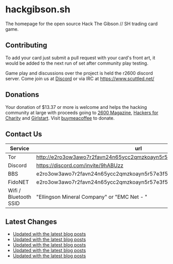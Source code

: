 # hackgibson.sh
The homepage for the open source Hack The Gibson // SH trading card game.


## Contributing

To add your card just submit a pull request with your card's front art, it would be added to the next run of set after community play testing.

Game play and discussions over the project is held the r2600 discord server. Come join us at [Discord](https://discord.com/invite/9hABUzz) or via IRC at https://www.scuttled.net/


## Donations

Your donation of $13.37 or more is welcome and helps the hacking community at large with proceeds going to [2600 Magazine](https://2600.com/), [Hackers for Charity](https://hackersforcharity.org) and [Girlstart](https://girlstart.org).  Visit [buymeacoffee](https://www.buymeacoffee.com/hackgibson.sh) to donate.


## Contact Us

Service | url
-|-
Tor | http://e2ro3ow3awo7r2favn24n65ycc2qmzkoayn5r57e3f56nvjwdcgg32ad.onion
Discord | https://discord.com/invite/9hABUzz
BBS | e2ro3ow3awo7r2favn24n65ycc2qmzkoayn5r57e3f56nvjwdcgg32ad.onion:23
FidoNET | e2ro3ow3awo7r2favn24n65ycc2qmzkoayn5r57e3f56nvjwdcgg32ad.onion:24554
Wifi / Bluetooth SSID | "Ellingson Mineral Company" or "EMC Net - <fidonet address>"

## Latest Changes
<!-- BLOG-POST-LIST:START -->
- [Updated with the latest blog posts](https://github.com/DFW2600/hackgibson.sh/commit/f9f3fc1e0814fc664959992f4a4c77c5523a1b62)
- [Updated with the latest blog posts](https://github.com/DFW2600/hackgibson.sh/commit/215901bf10443ed42dd89b0da242dd2a5de168f7)
- [Updated with the latest blog posts](https://github.com/DFW2600/hackgibson.sh/commit/f2e5c95e917f80c358401d6f906f75204534c9f4)
- [Updated with the latest blog posts](https://github.com/DFW2600/hackgibson.sh/commit/6c969a7be3ca76a6af2a9305409d25980e2b7172)
- [Updated with the latest blog posts](https://github.com/DFW2600/hackgibson.sh/commit/90b8a7be7c34d42ceff0e8b8f96eba3512a986a2)
<!-- BLOG-POST-LIST:END -->
